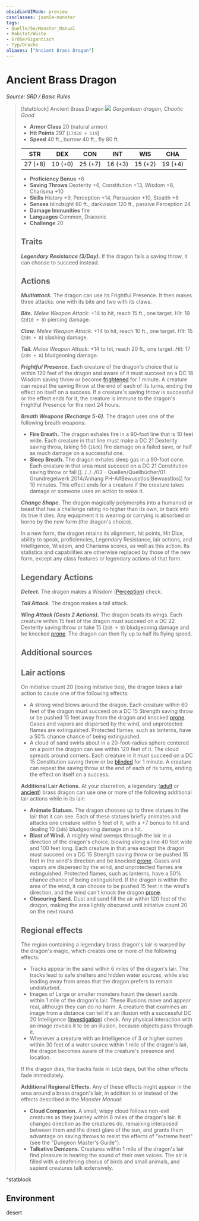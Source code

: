 ```yaml
---
obsidianUIMode: preview
cssclasses: json5e-monster
tags:
- Quelle/5e/Monster_Manual
- Habitat/Wüste
- Größe/Gigantisch
- Typ/Drache
aliases: ["Ancient Brass Dragon"]
---
```

# Ancient Brass Dragon
*Source: SRD / Basic Rules*  

> [!statblock] Ancient Brass Dragon
> ![](compendium/bestiary/dragon/token/ancient-brass-dragon.png#token)
> *Gargantuan dragon, Chaotic Good*
> 
> - **Armor Class** 20  (natural armor)
> - **Hit Points** 297 (`17d20 + 119`)
> - **Speed** 40 ft., burrow 40 ft., fly 80 ft.
> 
> |STR|DEX|CON|INT|WIS|CHA|
> |:---:|:---:|:---:|:---:|:---:|:---:|
> |27 (+8)|10 (+0)|25 (+7)|16 (+3)|15 (+2)|19 (+4)|
> 
> - **Proficiency Bonus** +6
> - **Saving Throws** Dexterity +6, Constitution +13, Wisdom +8, Charisma +10
> - **Skills** History +9, Perception +14, Persuasion +10, Stealth +6
> - **Senses** blindsight 60 ft., darkvision 120 ft., passive Perception 24
> - **Damage Immunities** fire
> - **Languages** Common, Draconic
> - **Challenge** 20
> 
> ## Traits
> 
> ***Legendary Resistance (3/Day).*** If the dragon fails a saving throw, it can choose to succeed instead.
> 
> ## Actions
> 
> ***Multiattack.*** The dragon can use its Frightful Presence. It then makes three attacks: one with its bite and two with its claws.
> 
> ***Bite.*** *Melee Weapon Attack:* +14 to hit, reach 15 ft., one target. *Hit:* 19 (`2d10 + 8`) piercing damage.
> 
> ***Claw.*** *Melee Weapon Attack:* +14 to hit, reach 10 ft., one target. *Hit:* 15 (`2d6 + 8`) slashing damage.
> 
> ***Tail.*** *Melee Weapon Attack:* +14 to hit, reach 20 ft., one target. *Hit:* 17 (`2d8 + 8`) bludgeoning damage.
> 
> ***Frightful Presence.*** Each creature of the dragon's choice that is within 120 feet of the dragon and aware of it must succeed on a DC 18 Wisdom saving throw or become [frightened](rules/conditions.md#frightened) for 1 minute. A creature can repeat the saving throw at the end of each of its turns, ending the effect on itself on a success. If a creature's saving throw is successful or the effect ends for it, the creature is immune to the dragon's Frightful Presence for the next 24 hours.
> 
> ***Breath Weapons (Recharge 5-6).*** The dragon uses one of the following breath weapons:
> 
> - **Fire Breath.** The dragon exhales fire in a 90-foot line that is 10 feet wide. Each creature in that line must make a DC 21 Dexterity saving throw, taking 56 (`16d6`) fire damage on a failed save, or half as much damage on a successful one.  
> - **Sleep Breath.** The dragon exhales sleep gas in a 90-foot cone. Each creature in that area must succeed on a DC 21 Constitution saving throw or fall [[../../../03 - Quellen/Quellbücher/01. Grundregelwerk 2014/Anhang PH-A#Bewusstlos|Bewusstlos]] for 10 minutes. This effect ends for a creature if the creature takes damage or someone uses an action to wake it.  
> 
> ***Change Shape.*** The dragon magically polymorphs into a humanoid or beast that has a challenge rating no higher than its own, or back into its true[](../../../03%20-%20Quellen/Quellbücher/01.%20Grundregelwerk%202014/Anhang%20PH-A.md#Bewusstlos) it dies. Any equipment it is wearing or carrying is absorbed or borne by the new form (the dragon's choice).
> 
> In a new form, the dragon retains its alignment, hit points, Hit Dice, ability to speak, proficiencies, Legendary Resistance, lair actions, and Intelligence, Wisdom, and Charisma scores, as well as this action. Its statistics and capabilities are otherwise replaced by those of the new form, except any class features or legendary actions of that form.
> 
> ## Legendary Actions
> 
> ***Detect.*** The dragon makes a Wisdom ([Perception](rules/skills.md#Perception)) check.
> 
> ***Tail Attack.*** The dragon makes a tail attack.
> 
> ***Wing Attack (Costs 2 Actions).*** The dragon beats its wings. Each creature within 15 feet of the dragon must succeed on a DC 22 Dexterity saving throw or take 15 (`2d6 + 8`) bludgeoning damage and be knocked [prone](rules/conditions.md#prone). The dragon can then fly up to half its flying speed.
> 
> ## Additional sources
> 
> 
> 
> ## Lair actions
> 
> On initiative count 20 (losing initiative ties), the dragon takes a lair action to cause one of the following effects:
> 
> - A strong wind blows around the dragon. Each creature within 60 feet of the dragon must succeed on a DC 15 Strength saving throw or be pushed 15 feet away from the dragon and knocked [prone](rules/conditions.md#prone). Gases and vapors are dispersed by the wind, and unprotected flames are extinguished. Protected flames; such as lanterns, have a 50% chance chance of being extinguished.  
> - A cloud of sand swirls about in a 20-foot-radius sphere centered on a point the dragon can see within 120 feet of it. The cloud spreads around corners. Each creature in it must succeed on a DC 15 Constitution saving throw or be [blinded](rules/conditions.md#blinded) for 1 minute. A creature can repeat the saving throw at the end of each of its turns, ending the effect on itself on a success.  
> 
> **Additional Lair Actions.** At your discretion, a legendary ([adult](compendium/bestiary/dragon/adult-brass-dragon.md) or [ancient](compendium/bestiary/dragon/ancient-brass-dragon.md)) brass dragon can use one or more of the following additional lair actions while in its lair:
> 
> - **Animate Statues.** The dragon chooses up to three statues in the lair that it can see. Each of these statues briefly animates and attacks one creature within 5 feet of it, with a +7 bonus to hit and dealing 10 (`3d6`) bludgeoning damage on a hit.  
> - **Blast of Wind.** A mighty wind sweeps through the lair in a direction of the dragon's choice, blowing along a line 40 feet wide and 100 feet long. Each creature in that area except the dragon must succeed on a DC 15 Strength saving throw or be pushed 15 feet in the wind's direction and be knocked [prone](rules/conditions.md#prone). Gases and vapors are dispersed by the wind, and unprotected flames are extinguished. Protected flames, such as lanterns, have a 50% chance chance of being extinguished. If the dragon is within the area of the wind, it can choose to be pushed 15 feet in the wind's direction, and the wind can't knock the dragon [prone](rules/conditions.md#prone).  
> - **Obscuring Sand.** Dust and sand fill the air within 120 feet of the dragon, making the area lightly obscured until initiative count 20 on the next round.  
> 
> ## Regional effects
> 
> The region containing a legendary brass dragon's lair is warped by the dragon's magic, which creates one or more of the following effects:
> 
> - Tracks appear in the sand within 6 miles of the dragon's lair. The tracks lead to safe shelters and hidden water sources, while also leading away from areas that the dragon prefers to remain undisturbed.  
> - Images of Large or smaller monsters haunt the desert sands within 1 mile of the dragon's lair. These illusions move and appear real, although they can do no harm. A creature that examines an image from a distance can tell it's an illusion with a successful DC 20 Intelligence ([Investigation](rules/skills.md#Investigation)) check. Any physical interaction with an image reveals it to be an illusion, because objects pass through it.  
> - Whenever a creature with an Intelligence of 3 or higher comes within 30 feet of a water source within 1 mile of the dragon's lair, the dragon becomes aware of the creature's presence and location.  
> 
> If the dragon dies, the tracks fade in `1d10` days, but the other effects fade immediately.
> 
> **Additional Regional Effects.** Any of these effects might appear in the area around a brass dragon's lair, in addition to or instead of the effects described in the *Monster Manual*:
> 
> - **Cloud Companion.** A small, wispy cloud follows non-evil creatures as they journey within 6 miles of the dragon's lair. It changes direction as the creatures do, remaining interposed between them and the direct glare of the sun, and grants them advantage on saving throws to resist the effects of "extreme heat" (see the "Dungeon Master's Guide").  
> - **Talkative Denizens.** Creatures within 1 mile of the dragon's lair find pleasure in hearing the sound of their own voices. The air is filled with a deafening chorus of birds and small animals, and sapient creatures talk extensively.  

^statblock

## Environment

desert